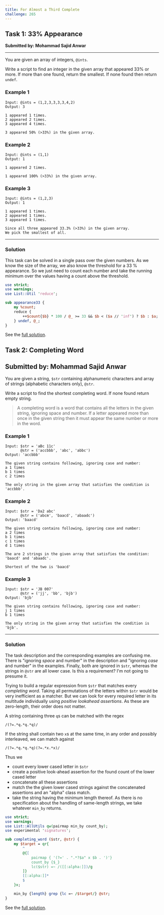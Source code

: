 ```yaml
---
title: For Almost a Third Complete
challenge: 265
---
```

## Task 1: 33% Appearance
**Submitted by: Mohammad Sajid Anwar**

---
You are given an array of integers, `@ints`.

Write a script to find an integer in the given array that appeared 33% or more. If more than one found, return the smallest. If none found then return `undef`.

### Example 1
```
Input: @ints = (1,2,3,3,3,3,4,2)
Output: 3

1 appeared 1 times.
2 appeared 2 times.
3 appeared 4 times.

3 appeared 50% (>33%) in the given array.
```
### Example 2
```
Input: @ints = (1,1)
Output: 1

1 appeared 2 times.

1 appeared 100% (>33%) in the given array.
```
### Example 3
```
Input: @ints = (1,2,3)
Output: 1

1 appeared 1 times.
2 appeared 1 times.
3 appeared 1 times.

Since all three appeared 33.3% (>33%) in the given array.
We pick the smallest of all.
```
---
### Solution
This task can be solved in a single pass over the given numbers.
As we know the size of the array, we also know the threshold for a 33 % appearance.
So we just need to count each number and take the running minimum over the values having a count above the threshold.
```perl
use strict;
use warnings;
use List::Util 'reduce';

sub appearance33 {
    my %count;
    reduce {
        ++$count{$b} * 100 / @_ >= 33 && $b < ($a // 'inf') ? $b : $a;
    } undef, @_;
}

```
See the [full solution](https://github.com/manwar/perlweeklychallenge-club/blob/master/challenge-265/jo-37/perl/ch-1.pl).

## Task 2: Completing Word
**Submitted by: Mohammad Sajid Anwar**
---
You are given a string, `$str` containing alphanumeric characters and array of strings (alphabetic characters only), `@str`.

Write a script to find the shortest completing word. If none found return empty string.

> A completing word is a word that contains all the letters in the given string, ignoring space and number. If a letter appeared more than once in the given string then it must appear the same number or more in the word.

### Example 1
```
Input: $str = 'aBc 11c'
       @str = ('accbbb', 'abc', 'abbc')
Output: 'accbbb'

The given string contains following, ignoring case and number:
a 1 times
b 1 times
c 2 times

The only string in the given array that satisfies the condition is 'accbbb'.
```
### Example 2
```
Input: $str = 'Da2 abc'
       @str = ('abcm', 'baacd', 'abaadc')
Output: 'baacd'

The given string contains following, ignoring case and number:
a 2 times
b 1 times
c 1 times
d 1 times

The are 2 strings in the given array that satisfies the condition:
'baacd' and 'abaadc'.

Shortest of the two is 'baacd'
```
### Example 3
```
Input: $str = 'JB 007'
       @str = ('jj', 'bb', 'bjb')
Output: 'bjb'

The given string contains following, ignoring case and number:
j 1 times
b 1 times

The only string in the given array that satisfies the condition is 'bjb'.
```
---
### Solution
The task description and the corresponding examples are confusing me.
There is "ignoring *space* and number" in the description and "ignoring *case* and number" in the examples.
Finally, both are ignored in `$str`, whereas the strings in `@str` are all lower case.
Is this a requirement? I'm not going to presume it.

Trying to build a regular expression from `$str` that matches every *completing word*.
Taking all permutations of the letters within `$str` would be very inefficient as a matcher.
But we can look for every required letter in its multitude individually using *positive lookahead assertions*.
As these are zero-length, their order does not matter.

A string containing three `q`s can be matched with the regex
```
/(?=.*q.*q.*q)/
```
If the string shall contain two `x`s at the same time, in any order and possibly interleaved, we can match against
```
/(?=.*q.*q.*q)(?=.*x.*x)/
```
Thus we

- count every lower cased letter in `$str`
- create a positive look-ahead assertion for the found count of the lower cased letter
- concatenate all these assertions
- match the the given lower cased strings against the concatenated assertions and an "alpha" class match.
- take the string having the minimum length thereof. As there is no specification about the handling of same-length strings, we take whatever `min_by` returns.

```perl
use strict;
use warnings;
use List::AllUtils qw(pairmap min_by count_by);
use experimental 'signatures';

sub completing_word ($str, @str) {
    my $target = qr{
        ^
        @{[
            pairmap { '(?=' . ".*?$a" x $b . ')'}
            count_by {$_}
            lc($str) =~ /([[:alpha:]])/g
        ]}
        [[:alpha:]]*
        $
    }x;

    min_by {length} grep {lc =~ /$target/} @str;
}
```
See the [full solution](https://github.com/manwar/perlweeklychallenge-club/blob/master/challenge-265/jo-37/perl/ch-2.pl).

